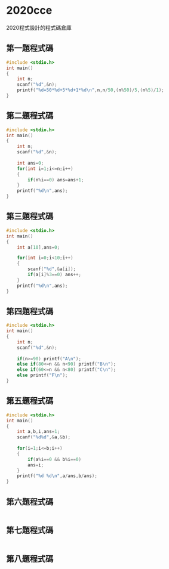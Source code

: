 # 2020cce
2020程式設計的程式碼倉庫

## 第一題程式碼
```C
#include <stdio.h>
int main()
{
	int n;
	scanf("%d",&n);
	printf("%d=50*%d+5*%d+1*%d\n",n,n/50,(n%50)/5,(n%5)/1);
}
```
## 第二題程式碼
```C
#include <stdio.h>
int main()
{
	int n;
	scanf("%d",&n);
	
	int ans=0;
	for(int i=1;i<=n;i++)
	{
		if(n%i==0) ans=ans+1;		
	}
	printf("%d\n",ans);
}
```
## 第三題程式碼
```C
#include <stdio.h>
int main()
{
	int a[10],ans=0;

	for(int i=0;i<10;i++)
	{
		scanf("%d",&a[i]);
		if(a[i]%3==0) ans++;
	}
	printf("%d\n",ans);
}
```
## 第四題程式碼
```C
#include <stdio.h>
int main()
{
	int n;
	scanf("%d",&n);
	
	if(n>=90) printf("A\n");
	else if(80<=n && n<90) printf("B\n");
	else if(60<=n && n<80) printf("C\n");
	else printf("F\n");
}
```
## 第五題程式碼
```C
#include <stdio.h>
int main()
{
	int a,b,i,ans=1;
	scanf("%d%d",&a,&b);
	
	for(i=1;i<=b;i++)
	{
		if(a%i==0 && b%i==0)
		ans=i;
	}
	printf("%d %d\n",a/ans,b/ans);
}
```
## 第六題程式碼
```C

```
## 第七題程式碼
```C

```
## 第八題程式碼
```C

```
